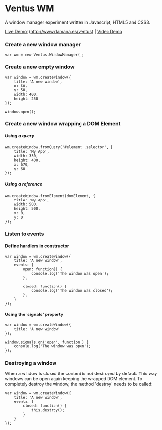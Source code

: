 Ventus WM
===========================

A window manager experiment written in Javascript, HTML5 and CSS3.

<a href="http://www.rlamana.es/ventus">Live Demo!</a> (http://www.rlamana.es/ventus) | <a href="https://vimeo.com/62041866">Video Demo</a>

### Create a new window manager

	var wm = new Ventus.WindowManager();
	
### Create a new empty window

	var window = wm.createWindow({
		title: 'A new window',
		x: 50,
		y: 50,
		width: 400,
		height: 250
	});
	
	window.open();
	
### Create a new window wrapping a DOM Element

##### Using a query
	wm.createWindow.fromQuery('#element .selector', {
		title: 'My App',
		width: 330,
		height: 400,
		x: 670,
		y: 60
	});
	
##### Using a reference
	wm.createWindow.fromElement(domElement, {
		title: 'My App',
		width: 500,
		height: 500,
		x: 0,
		y: 0
	});

### Listen to events

#### Define handlers in constructor
	var window = wm.createWindow({
		title: 'A new window',
		events: {
			open: function() {
				console.log('The window was open');
			},
			
			closed: function() {
				console.log('The window was closed');
			},
		}
	});

#### Using the 'signals' property
	var window = wm.createWindow({
		title: 'A new window'
	});
	
	window.signals.on('open', function() {
		console.log('The window was open');
	});
	
### Destroying a window
When a window is closed the content is not destroyed by default. This way windows can be open again keeping the wrapped DOM element. To completely destroy the window, the method 'destroy' needs to be called:

	var window = wm.createWindow({
		title: 'A new window',
		events: {
			closed: function() {
				this.destroy();
			}
		}
	});
